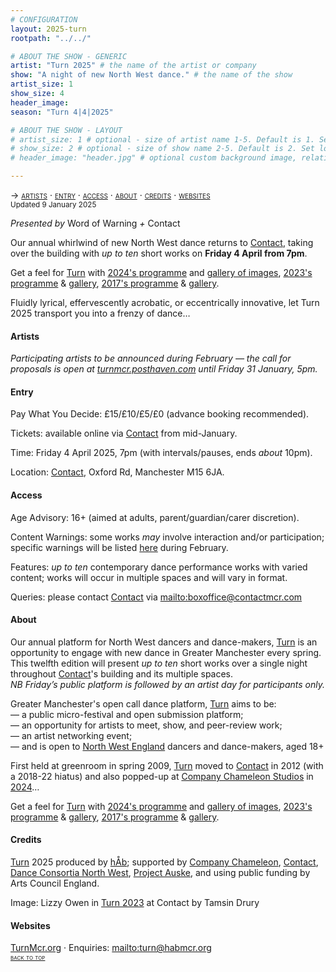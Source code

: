```yaml
---
# CONFIGURATION
layout: 2025-turn
rootpath: "../../"

# ABOUT THE SHOW - GENERIC
artist: "Turn 2025" # the name of the artist or company
show: "A night of new North West dance." # the name of the show
artist_size: 1
show_size: 4
header_image:  
season: "Turn 4|4|2025"

# ABOUT THE SHOW - LAYOUT
# artist_size: 1 # optional - size of artist name 1-5. Default is 1. Set longer names to lower values
# show_size: 2 # optional - size of show name 2-5. Default is 2. Set longer names to lower values
# header_image: "header.jpg" # optional custom background image, relative to current page

---
```

<span style='font-variant: small-caps'>→ [artists](/current/2025-turn/#artists) · [entry](/current/2025-turn/#entry) · [access](/current/2025-turn/#access) · [about](/current/2025-turn/#about) · [credits](/current/2025-turn/#credits) · [websites](/current/2025-turn/#websites)</span><br><small>Updated 9 January 2025</small>        
        
*Presented by* Word of Warning *+* Contact        
        
Our annual whirlwind of new North West dance returns to <a href="https://contactmcr.com" target="_blank">Contact</a>, taking over the building with *up to ten* short works on **Friday 4 April from 7pm**.         
         
Get a feel for [Turn](/hab/turn) with [2024's programme](/archive/2024-turn) and [gallery of images](/galleries/2024-turn), [2023's programme](/archive/2023-turn) & [gallery](/galleries/2023-turn), [2017's programme](/archive/2017-turn) & [gallery](/galleries/2017-turn).         
         
Fluidly lyrical, effervescently acrobatic, or eccentrically innovative, let Turn 2025 transport you into a frenzy of dance…         
         
#### Artists         
*Participating artists to be announced during February — the call for proposals is open at <a href="http://turnmcr.posthaven.com" target="_blank">turnmcr.posthaven.com</a> until Friday 31 January, 5pm.*         
         
#### Entry         
Pay What You Decide: £15/£10/£5/£0 (advance booking recommended).        
         
Tickets: available online via <a href="https://contactmcr.com/whats-on" target="_blank">Contact</a> from mid-January.         
         
Time: Friday 4 April 2025, 7pm (with intervals/pauses, ends *about* 10pm).         
             
Location: <a href="https://contactmcr.com/visit/getting-here" target="_blank">Contact</a>, Oxford Rd, Manchester M15 6JA.         
        
#### Access         
Age Advisory: 16+ (aimed at adults, parent/guardian/carer discretion).         
         
Content Warnings: some works *may* involve interaction and/or participation; specific warnings will be listed [here](/warnings) during February.         
        
Features: *up to ten* contemporary dance performance works with varied content; works will occur in multiple spaces and will vary in format.
         
Queries: please contact <a href="https://contactmcr.com/visit/access" target="_blank">Contact</a> via <mailto:boxoffice@contactmcr.com>        
         
#### About         
Our annual platform for North West dancers and dance-makers, [Turn](/hab/turn) is an opportunity to engage with new dance in Greater Manchester every spring. This twelfth edition will present *up to ten* short works over a single night throughout <a href="https://contactmcr.com" target="_blank">Contact</a>'s building and its multiple spaces.<br>*NB Friday’s public platform is followed by an artist day for participants only.*         
        
Greater Manchester's open call dance platform, [Turn](/hab/turn) aims to be:<br>— a public micro-festival and open submission platform;<br>— an opportunity for artists to meet, show, and peer-review work;<br>— an artist networking event;<br>— and is open to <a href="http://en.wikipedia.org/wiki/North_West_England" target="_blank">North West England</a> dancers and dance-makers, aged 18+         
        
First held at greenroom in spring 2009, [Turn](/hab/turn) moved to <a href="https://contactmcr.com" target="_blank">Contact</a> in 2012 (with a 2018-22 hiatus) and also popped-up at <a href="https://companychameleon.com" target="_blank">Company Chameleon Studios</a> in [2024](/archive/2024-turn)…          

Get a feel for [Turn](/hab/turn) with [2024's programme](/archive/2024-turn) and [gallery of images](/galleries/2024-turn), [2023's programme](/archive/2023-turn) & [gallery](/galleries/2023-turn), [2017's programme](/archive/2017-turn) & [gallery](/galleries/2017-turn).         
        
#### Credits                 
[Turn](/hab/turn) 2025 produced by [hÅb](/hab); supported by <a href="https://companychameleon.com" target="_blank">Company Chameleon</a>, <a href="https://contactmcr.com" target="_blank">Contact</a>, <a href="https://danceconsortianorthwest.org" target="_blank">Dance Consortia North West</a>, <a href="https://projectauske.com" target="_blank">Project Auske</a>, and using public funding by Arts Council England.         
         
Image: Lizzy Owen in [Turn 2023](/archive/2023-turn) at Contact by Tamsin Drury         
        
#### Websites         
<a href="https://turnmcr.org" target="_blank">TurnMcr.org</a> · Enquiries: <mailto:turn@habmcr.org>         
<small><span style='font-variant: small-caps'>[back to top](/current/2025-turn)</span></small>
